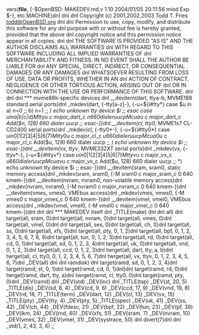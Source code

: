 vers(__file__,
	{-$OpenBSD: MAKEDEV.md,v 1.10 2004/01/05 20:11:56 miod Exp $-},
etc.MACHINE)dnl
dnl
dnl Copyright (c) 2001,2002,2003 Todd T. Fries <todd@OpenBSD.org>
dnl
dnl Permission to use, copy, modify, and distribute this software for any
dnl purpose with or without fee is hereby granted, provided that the above
dnl copyright notice and this permission notice appear in all copies.
dnl
dnl THE SOFTWARE IS PROVIDED "AS IS" AND THE AUTHOR DISCLAIMS ALL WARRANTIES
dnl WITH REGARD TO THIS SOFTWARE INCLUDING ALL IMPLIED WARRANTIES OF
dnl MERCHANTABILITY AND FITNESS. IN NO EVENT SHALL THE AUTHOR BE LIABLE FOR
dnl ANY SPECIAL, DIRECT, INDIRECT, OR CONSEQUENTIAL DAMAGES OR ANY DAMAGES
dnl WHATSOEVER RESULTING FROM LOSS OF USE, DATA OR PROFITS, WHETHER IN AN
dnl ACTION OF CONTRACT, NEGLIGENCE OR OTHER TORTIOUS ACTION, ARISING OUT OF
dnl OR IN CONNECTION WITH THE USE OR PERFORMANCE OF THIS SOFTWARE.
dnl
dnl
dnl *** mvme88k-specific devices
dnl
__devitem(dart, ttya-b, MVME188 standard serial ports)dnl
_mkdev(dart, {-tty[a-z]-}, {-u=${i#tty*}
	case $u in
	a) n=0 ;;
	b) n=1 ;;
	*) echo unknown tty device $i ;;
	esac
	case $u in
	a|b|c|d)
		M tty$u c major_dart_c $n 660 dialer uucp
		M cua$u c major_dart_c Add($n, 128) 660 dialer uucp
		;;
	esac-})dnl
__devitem(cl, tty0*, MVME1x7 CL-CD2400 serial ports)dnl
_mkdev(cl, {-tty0*-}, {-u=${i#tty0*}
	case $u in
	0|1|2|3|4|5|6|7)
		M tty0$u c major_cl_c $u 660 dialer uucp
		M cua0$u c major_cl_c Add($u, 128) 660 dialer uucp
		;;
	*) echo unknown tty device $i ;;
	esac-})dnl
__devitem(vx, ttyv*, MVME332XT serial ports)dnl
_mkdev(vx, {-ttyv*-}, {-u=${i#ttyv*}
	case $u in
	0|1|2|3|4|5|6|7)
		M ttyv$u c major_vx_c $u 660 dialer uucp
		M cuav$u c major_vx_c Add($u, 128) 660 dialer uucp
		;;
	*) echo unknown tty device $i ;;
	esac-})dnl
__devitem(sram, sram0, static memory access)dnl
_mkdev(sram, sram0, {-M sram0 c major_sram_c 0 640 kmem-})dnl
__devitem(nvram, nvram0, non-volatile memory access)dnl
_mkdev(nvram, nvram0, {-M nvram0 c major_nvram_c 0 640 kmem-})dnl
__devitem(vmes, vmes0, VMEbus access)dnl
_mkdev(vmes, vmes0, {-M vmes0 c major_vmes_c 0 640 kmem-})dnl
__devitem(vmel, vmel0, VMEbus access)dnl
_mkdev(vmel, vmel0, {-M vmel0 c major_vmel_c 0 640 kmem-})dnl
dnl
dnl *** MAKEDEV itself
dnl
_TITLE(make)
dnl
dnl all)
dnl
target(all, sram, 0)dnl
target(all, nvram, 0)dnl
target(all, vmes, 0)dnl
target(all, vmel, 0)dnl
dnl
target(all, ses, 0)dnl
target(all, ch, 0)dnl
target(all, ss, 0)dnl
target(all, xfs, 0)dnl
target(all, pty, 0, 1, 2)dnl
target(all, bpf, 0, 1, 2, 3, 4, 5, 6, 7, 8, 9)dnl
target(all, tun, 0, 1, 2, 3)dnl
target(all, rd, 0)dnl
target(all, cd, 0, 1)dnl
target(all, sd, 0, 1, 2, 3, 4)dnl
target(all, uk, 0)dnl
target(all, vnd, 0, 1, 2, 3)dnl
target(all, ccd, 0, 1, 2, 3)dnl
twrget(all, dart, tty, a, b)dnl
twrget(all, cl, tty0, 0, 1, 2, 3, 4, 5, 6, 7)dnl
twrget(all, vx, ttyv, 0, 1, 2, 3, 4, 5, 6, 7)dnl
_DEV(all)
dnl
dnl ramdisk)
dnl
target(ramd, sd, 0, 1, 2, 3, 4)dnl
target(ramd, st, 0, 1)dnl
target(ramd, cd, 0, 1)dnl)dnl
target(ramd, rd, 0)dnl
twrget(ramd, dart, tty, a)dnl
twrget(ramd, cl, tty0, 0)dnl
target(ramd, pty, 0)dnl
_DEV(ramd)
dnl
_DEV(std)
_DEV(loc)
dnl
_TITLE(tap)
_DEV(st, 20, 5)
_TITLE(dis)
_DEV(sd, 8, 4)
_DEV(cd, 9, 6)
_DEV(ccd, 17, 9)
_DEV(vnd, 19, 8)
_DEV(rd, 18, 7)
_TITLE(term)
_DEV(dart, 12)
_DEV(cl, 13)
_DEV(vx, 15)
_TITLE(pty)
_DEV(tty, 4)
_DEV(pty, 5)
_TITLE(spec)
_DEV(uk, 41)
_DEV(ss, 42)
_DEV(ch, 44)
_DEV(fdesc, 21)
_DEV(bpf, 22)
_DEV(tun, 23)
_DEV(pf, 39)
_DEV(lkm, 24)
_DEV(rnd, 40)
_DEV(xfs, 51)
_DEV(sram, 7)
_DEV(nvram, 10)
_DEV(vmes, 32)
_DEV(vmel, 31)
_DEV(systrace, 50)
dnl
divert(7)dnl
dnl
_std(1, 2, 43, 3, 6)
	;;

